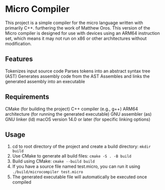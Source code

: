 # Micro Compiler

This project is a simple compiler for the micro language written with primarily C++. furthering the work of Matthew Oros.
This version of the Micro compiler is designed for use with devices using an ARM64 instruction set, which means it may not run on x86 or other architectures without modification.

## Features

Tokenizes input source code
Parses tokens into an abstract syntax tree (AST)
Generates assembly code from the AST
Assembles and links the generated assembly into an executable

## Requirements
CMake (for building the project)
C++ compiler (e.g., g++)
ARM64 architecture (for running the generated executable)
GNU assembler (as)
GNU linker (ld)
macOS version 14.0 or later (for specific linking options)

## Usage

1. cd to root directory of the project and create a build directory: ```mkdir build```
2. Use CMake to generate all build files: ```cmake -S . -B build```
3. Build using CMake: ```cmake --build build```
4. If you have a source file named test.micro, you can run it using ```./build/microcompiler test.micro```
5. The generated executable file will automatically be executed once compiled

